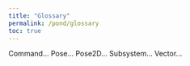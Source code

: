 ```yaml
---
title: "Glossary"
permalink: /pond/glossary
toc: true
---
```


Command...
Pose...
Pose2D...
Subsystem...
Vector...
